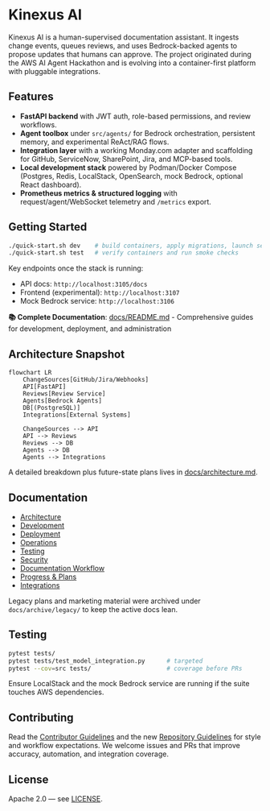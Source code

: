 # Kinexus AI

Kinexus AI is a human-supervised documentation assistant. It ingests change events, queues reviews, and uses Bedrock-backed agents to propose updates that humans can approve. The project originated during the AWS AI Agent Hackathon and is evolving into a container-first platform with pluggable integrations.

## Features
- **FastAPI backend** with JWT auth, role-based permissions, and review workflows.
- **Agent toolbox** under `src/agents/` for Bedrock orchestration, persistent memory, and experimental ReAct/RAG flows.
- **Integration layer** with a working Monday.com adapter and scaffolding for GitHub, ServiceNow, SharePoint, Jira, and MCP-based tools.
- **Local development stack** powered by Podman/Docker Compose (Postgres, Redis, LocalStack, OpenSearch, mock Bedrock, optional React dashboard).
- **Prometheus metrics & structured logging** with request/agent/WebSocket telemetry and `/metrics` export.

## Getting Started
```bash
./quick-start.sh dev    # build containers, apply migrations, launch services
./quick-start.sh test   # verify containers and run smoke checks
```

Key endpoints once the stack is running:
- API docs: `http://localhost:3105/docs`
- Frontend (experimental): `http://localhost:3107`
- Mock Bedrock service: `http://localhost:3106`

**📚 Complete Documentation**: [docs/README.md](docs/README.md) - Comprehensive guides for development, deployment, and administration

## Architecture Snapshot
```mermaid
flowchart LR
    ChangeSources[GitHub/Jira/Webhooks]
    API[FastAPI]
    Reviews[Review Service]
    Agents[Bedrock Agents]
    DB[(PostgreSQL)]
    Integrations[External Systems]

    ChangeSources --> API
    API --> Reviews
    Reviews --> DB
    Agents --> DB
    Agents --> Integrations
```

A detailed breakdown plus future-state plans lives in [docs/architecture.md](docs/architecture.md).

## Documentation
- [Architecture](docs/architecture.md)
- [Development](docs/development.md)
- [Deployment](docs/deployment.md)
- [Operations](docs/operations.md)
- [Testing](docs/testing.md)
- [Security](docs/security.md)
- [Documentation Workflow](docs/documentation-workflow.md)
- [Progress & Plans](docs/progress.md)
- [Integrations](docs/integrations.md)

Legacy plans and marketing material were archived under `docs/archive/legacy/` to keep the active docs lean.

## Testing
```bash
pytest tests/
pytest tests/test_model_integration.py      # targeted
pytest --cov=src tests/                     # coverage before PRs
```
Ensure LocalStack and the mock Bedrock service are running if the suite touches AWS dependencies.

## Contributing
Read the [Contributor Guidelines](CONTRIBUTING.md) and the new [Repository Guidelines](AGENTS.md) for style and workflow expectations. We welcome issues and PRs that improve accuracy, automation, and integration coverage.

## License
Apache 2.0 — see [LICENSE](LICENSE).
